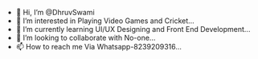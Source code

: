 - 👋 Hi, I’m @DhruvSwami
- 👀 I’m interested in Playing Video Games and Cricket...
- 🌱 I’m currently learning UI/UX Designing and Front End Development...
- 💞️ I’m looking to collaborate with No-one...
- 📫 How to reach me Via Whatsapp-8239209316...

<!---
DhruvSwami/DhruvSwami is a ✨ special ✨ repository because its `README.md` (this file) appears on your GitHub profile.
You can click the Preview link to take a look at your changes.
--->
